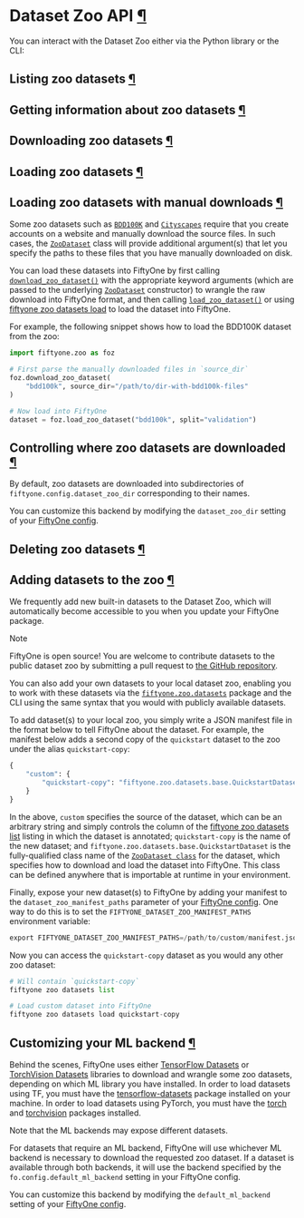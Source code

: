 # Dataset Zoo API [¶](\#dataset-zoo-api "Permalink to this headline")

You can interact with the Dataset Zoo either via the Python library or the CLI:

## Listing zoo datasets [¶](\#listing-zoo-datasets "Permalink to this headline")

## Getting information about zoo datasets [¶](\#getting-information-about-zoo-datasets "Permalink to this headline")

## Downloading zoo datasets [¶](\#downloading-zoo-datasets "Permalink to this headline")

## Loading zoo datasets [¶](\#loading-zoo-datasets "Permalink to this headline")

## Loading zoo datasets with manual downloads [¶](\#loading-zoo-datasets-with-manual-downloads "Permalink to this headline")

Some zoo datasets such as
[`BDD100K`](../api/fiftyone.zoo.datasets.base.html#fiftyone.zoo.datasets.base.BDD100KDataset "fiftyone.zoo.datasets.base.BDD100KDataset")
and [`Cityscapes`](../api/fiftyone.zoo.datasets.base.html#fiftyone.zoo.datasets.base.CityscapesDataset "fiftyone.zoo.datasets.base.CityscapesDataset") require
that you create accounts on a website and manually download the source files.
In such cases, the [`ZooDataset`](../api/fiftyone.zoo.datasets.html#fiftyone.zoo.datasets.ZooDataset "fiftyone.zoo.datasets.ZooDataset") class
will provide additional argument(s) that let you specify the paths to these
files that you have manually downloaded on disk.

You can load these datasets into FiftyOne by first calling
[`download_zoo_dataset()`](../api/fiftyone.zoo.datasets.html#fiftyone.zoo.datasets.download_zoo_dataset "fiftyone.zoo.datasets.download_zoo_dataset")
with the appropriate keyword arguments (which are passed to the underlying
[`ZooDataset`](../api/fiftyone.zoo.datasets.html#fiftyone.zoo.datasets.ZooDataset "fiftyone.zoo.datasets.ZooDataset") constructor) to wrangle
the raw download into FiftyOne format, and then calling
[`load_zoo_dataset()`](../api/fiftyone.zoo.datasets.html#fiftyone.zoo.datasets.load_zoo_dataset "fiftyone.zoo.datasets.load_zoo_dataset") or using
[fiftyone zoo datasets load](../cli/index.html#cli-fiftyone-zoo-datasets-load) to load the
dataset into FiftyOne.

For example, the following snippet shows how to load the BDD100K dataset from
the zoo:

```python
import fiftyone.zoo as foz

# First parse the manually downloaded files in `source_dir`
foz.download_zoo_dataset(
    "bdd100k", source_dir="/path/to/dir-with-bdd100k-files"
)

# Now load into FiftyOne
dataset = foz.load_zoo_dataset("bdd100k", split="validation")

```

## Controlling where zoo datasets are downloaded [¶](\#controlling-where-zoo-datasets-are-downloaded "Permalink to this headline")

By default, zoo datasets are downloaded into subdirectories of
`fiftyone.config.dataset_zoo_dir` corresponding to their names.

You can customize this backend by modifying the `dataset_zoo_dir` setting
of your [FiftyOne config](../user_guide/config.html#configuring-fiftyone).

## Deleting zoo datasets [¶](\#deleting-zoo-datasets "Permalink to this headline")

## Adding datasets to the zoo [¶](\#adding-datasets-to-the-zoo "Permalink to this headline")

We frequently add new built-in datasets to the Dataset Zoo, which will
automatically become accessible to you when you update your FiftyOne package.

Note

FiftyOne is open source! You are welcome to contribute datasets to the
public dataset zoo by submitting a pull request to
[the GitHub repository](https://github.com/voxel51/fiftyone).

You can also add your own datasets to your local dataset zoo, enabling you to
work with these datasets via the [`fiftyone.zoo.datasets`](../api/fiftyone.zoo.datasets.html#module-fiftyone.zoo.datasets "fiftyone.zoo.datasets") package and the
CLI using the same syntax that you would with publicly available datasets.

To add dataset(s) to your local zoo, you simply write a JSON manifest file in
the format below to tell FiftyOne about the dataset. For example, the manifest
below adds a second copy of the `quickstart` dataset to the zoo under the
alias `quickstart-copy`:

```python
{
    "custom": {
        "quickstart-copy": "fiftyone.zoo.datasets.base.QuickstartDataset"
    }
}

```

In the above, `custom` specifies the source of the dataset, which can be an
arbitrary string and simply controls the column of the
[fiftyone zoo datasets list](../cli/index.html#cli-fiftyone-zoo-datasets-list) listing in
which the dataset is annotated; `quickstart-copy` is the name of the new
dataset; and `fiftyone.zoo.datasets.base.QuickstartDataset` is the
fully-qualified class name of the
[`ZooDataset class`](../api/fiftyone.zoo.datasets.html#fiftyone.zoo.datasets.ZooDataset "fiftyone.zoo.datasets.ZooDataset") for the dataset,
which specifies how to download and load the dataset into FiftyOne. This class
can be defined anywhere that is importable at runtime in your environment.

Finally, expose your new dataset(s) to FiftyOne by adding your manifest to the
`dataset_zoo_manifest_paths` parameter of your
[FiftyOne config](../user_guide/config.html#configuring-fiftyone). One way to do this is to set the
`FIFTYONE_DATASET_ZOO_MANIFEST_PATHS` environment variable:

```python
export FIFTYONE_DATASET_ZOO_MANIFEST_PATHS=/path/to/custom/manifest.json

```

Now you can access the `quickstart-copy` dataset as you would any other zoo
dataset:

```python
# Will contain `quickstart-copy`
fiftyone zoo datasets list

# Load custom dataset into FiftyOne
fiftyone zoo datasets load quickstart-copy

```

## Customizing your ML backend [¶](\#customizing-your-ml-backend "Permalink to this headline")

Behind the scenes, FiftyOne uses either
[TensorFlow Datasets](https://www.tensorflow.org/datasets) or
[TorchVision Datasets](https://pytorch.org/vision/stable/datasets.html)
libraries to download and wrangle some zoo datasets, depending on which ML
library you have installed. In order to load datasets using TF, you must have
the [tensorflow-datasets](https://pypi.org/project/tensorflow-datasets)
package installed on your machine. In order to load datasets using PyTorch, you
must have the [torch](https://pypi.org/project/torch) and
[torchvision](https://pypi.org/project/torchvision) packages installed.

Note that the ML backends may expose different datasets.

For datasets that require an ML backend, FiftyOne will use whichever ML backend
is necessary to download the requested zoo dataset. If a dataset is available
through both backends, it will use the backend specified by the
`fo.config.default_ml_backend` setting in your FiftyOne config.

You can customize this backend by modifying the `default_ml_backend` setting
of your [FiftyOne config](../user_guide/config.html#configuring-fiftyone).

